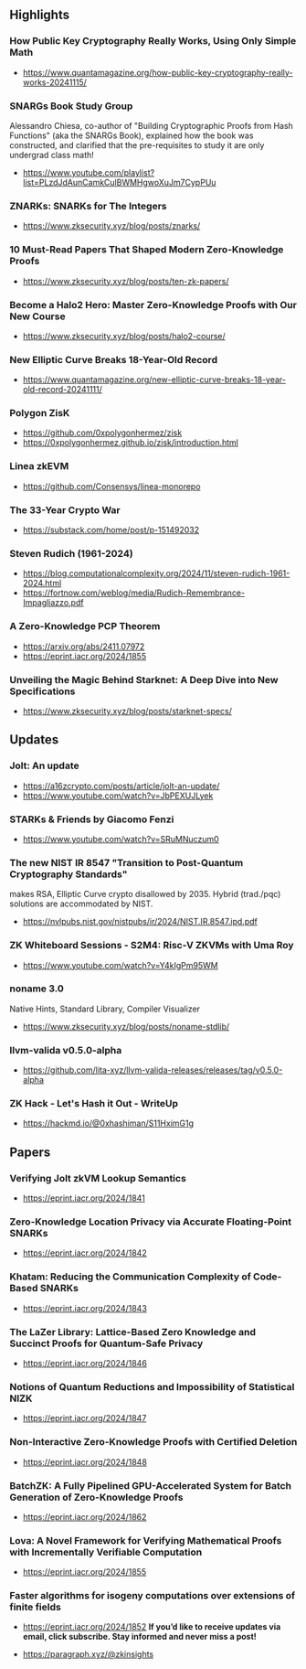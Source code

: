 ## Highlights
### How Public Key Cryptography Really Works, Using Only Simple Math
- <https://www.quantamagazine.org/how-public-key-cryptography-really-works-20241115/>
### SNARGs Book Study Group
Alessandro Chiesa, co-author of "Building Cryptographic Proofs from Hash Functions" (aka the SNARGs Book), explained how the book was constructed, and clarified that the pre-requisites to study it are only undergrad class math!
- <https://www.youtube.com/playlist?list=PLzdJdAunCamkCulBWMHgwoXuJm7CypPUu>
### ZNARKs: SNARKs for The Integers
- <https://www.zksecurity.xyz/blog/posts/znarks/>
### 10 Must-Read Papers That Shaped Modern Zero-Knowledge Proofs
- <https://www.zksecurity.xyz/blog/posts/ten-zk-papers/>
### Become a Halo2 Hero: Master Zero-Knowledge Proofs with Our New Course
- <https://www.zksecurity.xyz/blog/posts/halo2-course/>
### New Elliptic Curve Breaks 18-Year-Old Record
- <https://www.quantamagazine.org/new-elliptic-curve-breaks-18-year-old-record-20241111/>
### Polygon ZisK
- <https://github.com/0xpolygonhermez/zisk>
- <https://0xpolygonhermez.github.io/zisk/introduction.html>
### Linea zkEVM
- <https://github.com/Consensys/linea-monorepo>
### The 33-Year Crypto War
- <https://substack.com/home/post/p-151492032>
### Steven Rudich (1961-2024)
- <https://blog.computationalcomplexity.org/2024/11/steven-rudich-1961-2024.html>
- <https://fortnow.com/weblog/media/Rudich-Remembrance-Impagliazzo.pdf>
### A Zero-Knowledge PCP Theorem
- <https://arxiv.org/abs/2411.07972>
- <https://eprint.iacr.org/2024/1855>
### Unveiling the Magic Behind Starknet: A Deep Dive into New Specifications
- <https://www.zksecurity.xyz/blog/posts/starknet-specs/>

## Updates
### Jolt: An update
- <https://a16zcrypto.com/posts/article/jolt-an-update/>
- <https://www.youtube.com/watch?v=JbPEXUJLyek>
### STARKs & Friends by Giacomo Fenzi
- <https://www.youtube.com/watch?v=SRuMNuczum0>
### The new NIST IR 8547 "Transition to Post-Quantum Cryptography Standards" 
makes RSA, Elliptic Curve crypto disallowed by 2035. Hybrid (trad./pqc) solutions are accommodated by NIST.
- <https://nvlpubs.nist.gov/nistpubs/ir/2024/NIST.IR.8547.ipd.pdf>
### ZK Whiteboard Sessions - S2M4: Risc-V ZKVMs with Uma Roy
- <https://www.youtube.com/watch?v=Y4kIgPm95WM>
### noname 3.0
Native Hints, Standard Library, Compiler Visualizer
- <https://www.zksecurity.xyz/blog/posts/noname-stdlib/>
### llvm-valida v0.5.0-alpha
- <https://github.com/lita-xyz/llvm-valida-releases/releases/tag/v0.5.0-alpha>
### ZK Hack - Let's Hash it Out - WriteUp
- <https://hackmd.io/@0xhashiman/S11HximG1g>

## Papers
### Verifying Jolt zkVM Lookup Semantics
- <https://eprint.iacr.org/2024/1841>
### Zero-Knowledge Location Privacy via Accurate Floating-Point SNARKs
- <https://eprint.iacr.org/2024/1842>
### Khatam: Reducing the Communication Complexity of Code-Based SNARKs
- <https://eprint.iacr.org/2024/1843>
### The LaZer Library: Lattice-Based Zero Knowledge and Succinct Proofs for Quantum-Safe Privacy
- <https://eprint.iacr.org/2024/1846>
### Notions of Quantum Reductions and Impossibility of Statistical NIZK
- <https://eprint.iacr.org/2024/1847>
### Non-Interactive Zero-Knowledge Proofs with Certified Deletion
- <https://eprint.iacr.org/2024/1848>
### BatchZK: A Fully Pipelined GPU-Accelerated System for Batch Generation of Zero-Knowledge Proofs
- <https://eprint.iacr.org/2024/1862>
### Lova: A Novel Framework for Verifying Mathematical Proofs with Incrementally Verifiable Computation
- <https://eprint.iacr.org/2024/1855>
### Faster algorithms for isogeny computations over extensions of finite fields
- <https://eprint.iacr.org/2024/1852>
**If you’d like to receive updates via email, click subscribe. Stay informed and never miss a post!**

- <https://paragraph.xyz/@zkinsights>
